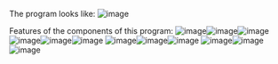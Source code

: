 The program looks like:
![image](https://github.com/user-attachments/assets/46d2c3c3-61dd-42c6-9430-9dd6d869a3c6)

Features of the components of this program:
![image](https://github.com/user-attachments/assets/1176db3a-bf0a-47ed-a751-35f8e8107312)![image](https://github.com/user-attachments/assets/60a2f4f3-d153-43e8-8f29-e4184936f5e9)![image](https://github.com/user-attachments/assets/db148f88-10f8-4683-af8a-7d700e31e648)
![image](https://github.com/user-attachments/assets/5448a81a-8f5c-4db9-9283-fcabf5a5bf8a)![image](https://github.com/user-attachments/assets/c254a774-90a8-495a-81c7-31f4b544da98)![image](https://github.com/user-attachments/assets/d47c466d-3568-4a48-82f9-2e0a90f810a5)
![image](https://github.com/user-attachments/assets/fdcff87b-bd48-4aa3-bab7-c9e9315ee1c6)![image](https://github.com/user-attachments/assets/7a6af6b7-61e0-4037-84e3-f4e2202b673a)![image](https://github.com/user-attachments/assets/c5f31f73-8cf3-4089-97e2-4de3350aaeaa)
![image](https://github.com/user-attachments/assets/b06f1c6b-a76d-4e6e-990f-c9e06ad04395)![image](https://github.com/user-attachments/assets/60aa4771-5ede-45d2-a10a-0aee696cabdf)![image](https://github.com/user-attachments/assets/b01823b0-84b7-4024-bbea-709ea010ab49)
